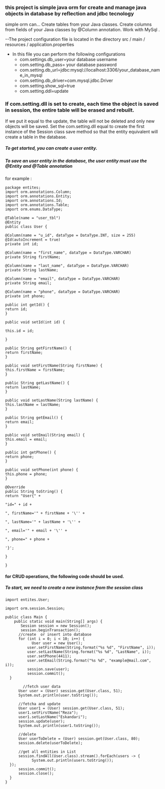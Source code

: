 ### this project is simple java orm for create and manage java objects in database by reflection and jdbc tecnology
simple orm can...
    Create tables from your Java classes.
    Create columns from fields of your Java classes by @Column annotation.
    Work with MySql .
   
--The project configuration file is located in the directory src / main / resources / application.properties
+ In this file you can perform the following configurations
	- com.settings.db_user=your database username
	- com.setting.db_pass= your database password
	- com.setting.db_url=jdbc:mysql://localhost:3306/your_database_name_in_mysql
	- com.setting.db_driver=com.mysql.jdbc.Driver
	- com.setting.show_sql=true
	- com.setting.ddl=update 
### If com.setting.dll is set to create, each time the object is saved in session, the entire table will be erased and rebuilt.
If we put it equal to the update, the table will not be deleted and only new objects will be saved.
Set the com.setting.dll equal to create the first instance of the Session class save method so that the entity equivalent will create a table in the database.

##### To get started, you can create a user entity.
#####  To save an user entity in the database, the user entity must use the @Entity and @Table annotation
for example :
```
package entites;
import orm.annotations.Column;
import orm.annotations.Entity;
import orm.annotations.Id;
import orm.annotations.Table;
import orm.enums.DataType;

@Table(name = "user_tbl")
@Entity
public class User {

@Column(name = "u_id", dataType = DataType.INT, size = 255)
@Id(autoIncrement = true)
private int id;

@Column(name = "first_name", dataType = DataType.VARCHAR)
private String firstName;

@Column(name = "last_name", dataType = DataType.VARCHAR)
private String lastName;

@Column(name = "email", dataType = DataType.VARCHAR)
private String email;

@Column(name = "phone", dataType = DataType.VARCHAR)
private int phone;

public int getId() {
return id;
}

public void setId(int id) {

this.id = id;

}

public String getFirstName() {
return firstName;
}

public void setFirstName(String firstName) {
this.firstName = firstName;
}

public String getLastName() {
return lastName;
}

public void setLastName(String lastName) {
this.lastName = lastName;
}

public String getEmail() {
return email;
}

public void setEmail(String email) {
this.email = email;
}

public int getPhone() {
return phone;
}

public void setPhone(int phone) {
this.phone = phone;
}

@Override
public String toString() {
return "User{" +

"id=" + id +

", firstName='" + firstName + '\'' +

", lastName='" + lastName + '\'' +

", email='" + email + '\'' +

", phone=" + phone +

'}';

}

}
```
#### for CRUD operations, the following code should be used.
##### To start, we need to create a new instance from the session class
```
import entites.User;  
  
import orm.session.Session;  
  
public class Main {  
    public static void main(String[] args) {  
       Session session = new Session();  
	   session.beginTransaction();  
	  //create  or insert into database
	  for (int i = 0; i < 10; i++) {  
            User user = new User();  
		  user.setFirstName(String.format("%s %d", "FirstName", i));  
		  user.setLastName(String.format("%s %d", "LastName", i));  
		  user.setPhone(4411);  
		  user.setEmail(String.format("%s %d", "example@mail.com", i));  
		  session.save(user);  
		  session.commit();  
  }  
  
        //fetch user data 
	  User user = (User) session.get(User.class, 51);  
	  System.out.println(user.toString());  
  
	  //fetcha and update  
	  User user1 = (User) session.get(User.class, 51);  
	  user1.setFirstName("Reza");  
	  user1.setLastName("Eskandari");  
	  session.update(user);  
	  System.out.println(user1.toString());  
  
	  //delete  
	  User userToDelete = (User) session.get(User.class, 80);  
	  session.delete(userToDelete);  
  
	  //get all entities in List  
	  session.findAll(User.class).stream().forEach(users -> {  
            System.out.println(users.toString());  
  });  
	  session.commit();  
	  session.close();  
  }  
}
```
